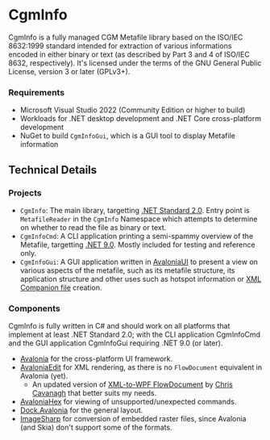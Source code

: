 # CgmInfo
CgmInfo is a fully managed CGM Metafile library based on the ISO/IEC 8632:1999 standard intended for extraction of various informations encoded in either binary or text (as described by Part 3 and 4 of ISO/IEC 8632, respectively). It's licensed under the terms of the GNU General Public License, version 3 or later (GPLv3+).

### Requirements
* Microsoft Visual Studio 2022 (Community Edition or higher to build)
* Workloads for .NET desktop development and .NET Core cross-platform development
* NuGet to build `CgmInfoGui`, which is a GUI tool to display Metafile information

## Technical Details

### Projects
* `CgmInfo`: The main library, targetting [.NET Standard 2.0](https://github.com/dotnet/standard). Entry point is `MetafileReader` in the `CgmInfo` Namespace which attempts to determine on whether to read the file as binary or text.
* `CgmInfoCmd`: A CLI application printing a semi-spammy overview of the Metafile, targetting [.NET 9.0](https://github.com/dotnet/core). Mostly included for testing and reference only.
* `CgmInfoGui`: A GUI application written in [AvaloniaUI](https://github.com/AvaloniaUI/Avalonia/) to present a view on various aspects of the metafile, such as its metafile structure, its application structure and other uses such as hotspot information or [XML Companion file](http://www.w3.org/TR/webcgm20/WebCGM20-XCF.html) creation.

### Components
CgmInfo is fully written in C# and should work on all platforms that implement at least .NET Standard 2.0; with the CLI application CgmInfoCmd and the GUI application CgmInfoGui requiring .NET 9.0 (or later).
- [Avalonia](https://github.com/AvaloniaUI/Avalonia/) for the cross-platform UI framework.
- [AvaloniaEdit](https://github.com/AvaloniaUI/AvaloniaEdit/) for XML rendering, as there is no `FlowDocument` equivalent in Avalonia (yet).
  - An updated version of [XML-to-WPF FlowDocument](http://xmlflowdocument.codeplex.com/) by [Chris Cavanagh](https://chriscavanagh.wordpress.com/2008/11/02/rendering-xml-as-a-flowdocument/) that better suits my needs.
- [AvaloniaHex](https://github.com/Washi1337/AvaloniaHex/) for viewing of unsupported/unexpected commands.
- [Dock.Avalonia](https://github.com/wieslawsoltes/Dock/) for the general layout.
- [ImageSharp](https://github.com/SixLabors/ImageSharp/) for conversion of embedded raster files, since Avalonia (and Skia) don't support some of the formats.
